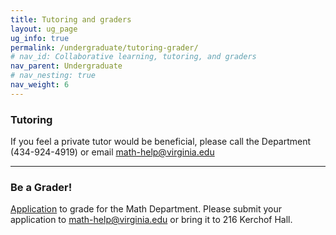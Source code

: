 ```yaml
---
title: Tutoring and graders
layout: ug_page
ug_info: true
permalink: /undergraduate/tutoring-grader/
# nav_id: Collaborative learning, tutoring, and graders
nav_parent: Undergraduate
# nav_nesting: true
nav_weight: 6
---
```


<h3>Tutoring</h3>

<p>If you feel a private tutor would be beneficial, please call the Department (434-924-4919) or email <a href="mailto:math-help@virginia.edu">math-help@virginia.edu</a></p>

---

<h3>Be a Grader!</h3>

<p><a href="{{ site.url }}/undergraduate/docs/Grader_App_2023.pdf">Application</a>&nbsp;to grade for the Math Department. Please submit your application to <a href="mailto:math-help@virginia.edu">math-help@virginia.edu</a> or bring it to 216 Kerchof Hall.</p>
